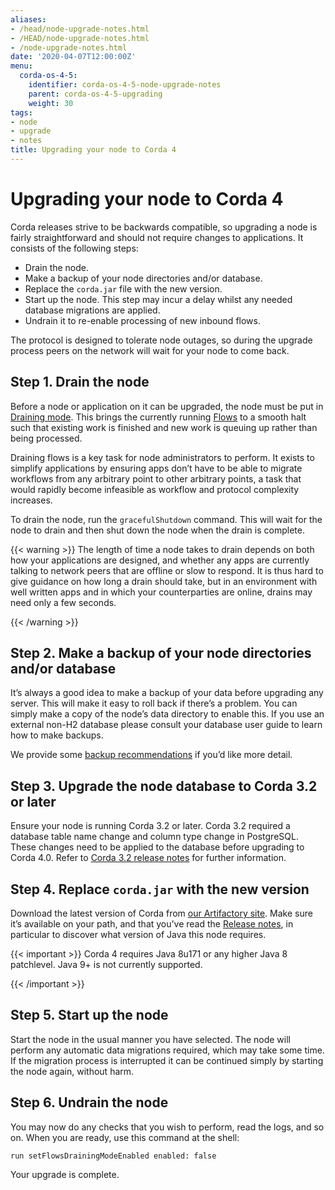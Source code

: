 ```yaml
---
aliases:
- /head/node-upgrade-notes.html
- /HEAD/node-upgrade-notes.html
- /node-upgrade-notes.html
date: '2020-04-07T12:00:00Z'
menu:
  corda-os-4-5:
    identifier: corda-os-4-5-node-upgrade-notes
    parent: corda-os-4-5-upgrading
    weight: 30
tags:
- node
- upgrade
- notes
title: Upgrading your node to Corda 4
---
```



# Upgrading your node to Corda 4

Corda releases strive to be backwards compatible, so upgrading a node is fairly straightforward and should not require changes to
applications. It consists of the following steps:

* Drain the node.
* Make a backup of your node directories and/or database.
* Replace the `corda.jar` file with the new version.
* Start up the node. This step may incur a delay whilst any needed database migrations are applied.
* Undrain it to re-enable processing of new inbound flows.

The protocol is designed to tolerate node outages, so during the upgrade process peers on the network will wait for your node to come back.

## Step 1. Drain the node

Before a node or application on it can be upgraded, the node must be put in [Draining mode](key-concepts-node.md#draining-mode). This brings the currently running
[Flows](key-concepts-flows.md) to a smooth halt such that existing work is finished and new work is queuing up rather than being processed.

Draining flows is a key task for node administrators to perform. It exists to simplify applications by ensuring apps don’t have to be
able to migrate workflows from any arbitrary point to other arbitrary points, a task that would rapidly become infeasible as workflow
and protocol complexity increases.

To drain the node, run the `gracefulShutdown` command. This will wait for the node to drain and then shut down the node when the drain
is complete.

{{< warning >}}
The length of time a node takes to drain depends on both how your applications are designed, and whether any apps are currently
talking to network peers that are offline or slow to respond. It is thus hard to give guidance on how long a drain should take, but in
an environment with well written apps and in which your counterparties are online, drains may need only a few seconds.

{{< /warning >}}

## Step 2. Make a backup of your node directories and/or database

It’s always a good idea to make a backup of your data before upgrading any server. This will make it easy to roll back if there’s a problem.
You can simply make a copy of the node’s data directory to enable this. If you use an external non-H2 database please consult your database
user guide to learn how to make backups.

We provide some [backup recommendations](node-administration.md#backup-recommendations) if you’d like more detail.

## Step 3. Upgrade the node database to Corda 3.2 or later

Ensure your node is running Corda 3.2 or later.
Corda 3.2 required a database table name change and column type change in PostgreSQL.
These changes need to be applied to the database before upgrading to Corda 4.0.
Refer to [Corda 3.2 release notes](https://docs.corda.net/releases/release-V3.4/upgrade-notes.html#v3-1-to-v3-2)
for further information.

## Step 4. Replace `corda.jar` with the new version

Download the latest version of Corda from [our Artifactory site](https://software.r3.com/artifactory/webapp/#/artifacts/browse/simple/General/corda/net/corda/corda-node).
Make sure it’s available on your path, and that you’ve read the [Release notes](release-notes.md), in particular to discover what version of Java this
node requires.

{{< important >}}
Corda 4 requires Java 8u171 or any higher Java 8 patchlevel. Java 9+ is not currently supported.

{{< /important >}}

## Step 5. Start up the node

Start the node in the usual manner you have selected. The node will perform any automatic data migrations required, which may take some
time. If the migration process is interrupted it can be continued simply by starting the node again, without harm.

## Step 6. Undrain the node

You may now do any checks that you wish to perform, read the logs, and so on. When you are ready, use this command at the shell:

`run setFlowsDrainingModeEnabled enabled: false`

Your upgrade is complete.
